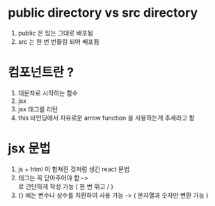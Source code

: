 # public directory vs src directory
1. public 은 있는 그대로 배포됨
2. src 는 한 번 번들링 되어 배포됨

# 컴포넌트란 ?
1. 대문자로 시작하는 함수
2. jsx 
3. jsx 태그를 리턴
4. this 바인딩에서 자유로운 arrow function 을 사용하는게 추세라고 함

# jsx 문법 
1. js + html 이 합쳐진 것처럼 생긴 react 문법
2. 태그는 꼭 닫아주어야 함 -> <br /> 로 간단하게 작성 가능 ( 한 번 뛰고 / )
3. {} 에는 변수나 상수를 치환하여 사용 가능 -> ( 문자열과 숫자만 변환 가능 )
